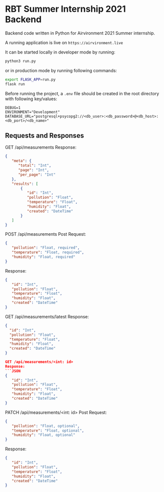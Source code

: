 # RBT Summer Internship 2021 Backend

Backend code written in Python for Airvironment 2021 Summer internship.

A running application is live on
`https://airvironment.live`

It can be started locally in developer mode by running:

```bash
python3 run.py
```

or in production mode by running following commands:

```bash
export FLASK_APP=run.py
flask run
```

Before running the project, a `.env` file should be created in the root
directory with following key/values:

```
DEBUG=1
ENVIRONMENT="Development"
DATABASE_URL="postgresql+psycopg2://<db_user>:<db_password>@<db_host>:<db_port>/<db_name>"
```

## Requests and Responses
GET /api/measurements
Response:
```JSON
{
   "meta": {
      "total": "Int",
      "page": "Int",
      "per_page": "Int"
   },
   "results": [
       {
          "id": "Int",
          "pollution": "Float",
          "temperature": "Float",
          "humidity": "Float",
          "created": "DateTime"
       }
   ]
}
```

POST /api/measurements
Post Request:
```JSON
{
   "pollution": "Float, required",
   "temperature": "Float, required",
   "humidity": "Float, required"
}
```

Response:
```JSON
{
   "id": "Int",
   "pollution": "Float",
   "temperature": "Float",
   "humidity": "Float",
   "created": "DateTime"
}
```

GET /api/measurements/latest
Response:
```JSON
{
  "id": "Int",
  "pollution": "Float",
  "temperature": "Float",
  "humidity": "Float",
  "created": "DateTime"
}

GET /api/measurements/<int: id>
Response:
```JSON
{
   "id": "Int",
   "pollution": "Float",
   "temperature": "Float",
   "humidity": "Float",
   "created": "DateTime"
}
```

PATCH /api/measurements/<int: id>
Post Request:
```JSON
{
   "pollution": "Float, optional",
   "temperature": "Float, optional",
   "humidity": "Float, optional"
}
```

Response:
```JSON
{
   "id": "Int",
   "pollution": "Float",
   "temperature": "Float",
   "humidity": "Float",
   "created": "DateTime"
}
```